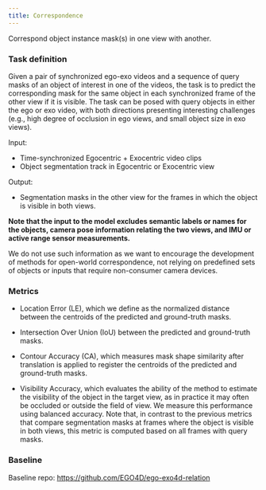 ```yaml
---
title: Correspondence
---
```


Correspond object instance mask(s) in one view with another.

### Task definition

Given a pair of synchronized ego-exo videos and a sequence of query masks of an object of interest in one of the videos, the task is to predict the corresponding mask for the same object in each synchronized frame of the other view if it is visible. The task can be posed with query objects in either the ego or exo video, with both directions presenting interesting challenges (e.g., high degree of occlusion in ego views, and small object size in exo views).

Input:
- Time-synchronized Egocentric + Exocentric video clips
- Object segmentation track in Egocentric or Exocentric view

Output:
- Segmentation masks in the other view for the frames in which the object is visible in both views.

**Note that the input to the model excludes semantic labels or names for the objects, camera pose information relating the two views, and IMU or active range sensor measurements.**

We do not use such information as we want to encourage the development of methods for open-world correspondence, not relying on predefined sets of objects or inputs that require non-consumer camera devices.

### Metrics


* Location Error (LE), which we define as the normalized distance between the centroids of the predicted and ground-truth masks.

* Intersection Over Union (IoU) between the predicted and ground-truth masks.

* Contour Accuracy (CA), which measures mask shape similarity after translation is applied to register the centroids of the predicted and ground-truth masks.

* Visibility Accuracy, which evaluates the ability of the method to estimate the visibility of the object in the target view, as in practice it may often be occluded or outside the field of view. We measure this performance using balanced accuracy. Note that, in contrast to the previous metrics that compare segmentation masks at frames where the object is visible in both views, this metric is computed based on all frames with query masks.

### Baseline

Baseline repo: https://github.com/EGO4D/ego-exo4d-relation
